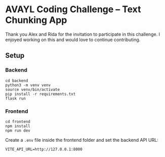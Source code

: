# AVAYL Coding Challenge – Text Chunking App

Thank you Alex and Rida for the invitation to participate in this challenge. I enjoyed working on this and would love to continue contributing.


## Setup

### Backend

```
cd backend
python3 -m venv venv
source venv/bin/activate
pip install -r requirements.txt
flask run
```


### Frontend

```
cd frontend
npm install
npm run dev
```

Create a `.env` file inside the frontend folder and set the backend API URL:

```
VITE_API_URL=http://127.0.0.1:8000
```


